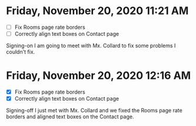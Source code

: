 # Friday, November 20, 2020 11:21 AM
- [ ] Fix Rooms page rate borders
- [ ] Correctly align text boxes on Contact page

Signing-on I am going to meet with Mx. Collard to fix some problems I couldn't fix. 

# Friday, November 20, 2020 12:16 AM
- [X] Fix Rooms page rate borders
- [X] Correctly align text boxes on Contact page

Signing-off I just met with Mx. Collard and we fixed the Rooms page rate borders and aligned text boxes on the Contact page. 